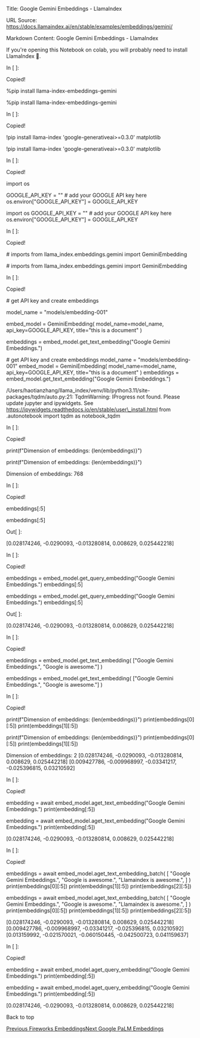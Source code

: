 Title: Google Gemini Embeddings - LlamaIndex

URL Source: https://docs.llamaindex.ai/en/stable/examples/embeddings/gemini/

Markdown Content:
Google Gemini Embeddings - LlamaIndex


If you're opening this Notebook on colab, you will probably need to install LlamaIndex 🦙.

In \[ \]:

Copied!

%pip install llama\-index\-embeddings\-gemini

%pip install llama-index-embeddings-gemini

In \[ \]:

Copied!

!pip install llama\-index 'google-generativeai>=0.3.0' matplotlib

!pip install llama-index 'google-generativeai>=0.3.0' matplotlib

In \[ \]:

Copied!

import os

GOOGLE\_API\_KEY \= ""  \# add your GOOGLE API key here
os.environ\["GOOGLE\_API\_KEY"\] \= GOOGLE\_API\_KEY

import os GOOGLE\_API\_KEY = "" # add your GOOGLE API key here os.environ\["GOOGLE\_API\_KEY"\] = GOOGLE\_API\_KEY

In \[ \]:

Copied!

\# imports
from llama\_index.embeddings.gemini import GeminiEmbedding

\# imports from llama\_index.embeddings.gemini import GeminiEmbedding

In \[ \]:

Copied!

\# get API key and create embeddings

model\_name \= "models/embedding-001"

embed\_model \= GeminiEmbedding(
    model\_name\=model\_name, api\_key\=GOOGLE\_API\_KEY, title\="this is a document"
)

embeddings \= embed\_model.get\_text\_embedding("Google Gemini Embeddings.")

\# get API key and create embeddings model\_name = "models/embedding-001" embed\_model = GeminiEmbedding( model\_name=model\_name, api\_key=GOOGLE\_API\_KEY, title="this is a document" ) embeddings = embed\_model.get\_text\_embedding("Google Gemini Embeddings.")

/Users/haotianzhang/llama\_index/venv/lib/python3.11/site-packages/tqdm/auto.py:21: TqdmWarning: IProgress not found. Please update jupyter and ipywidgets. See https://ipywidgets.readthedocs.io/en/stable/user\_install.html
  from .autonotebook import tqdm as notebook\_tqdm

In \[ \]:

Copied!

print(f"Dimension of embeddings: {len(embeddings)}")

print(f"Dimension of embeddings: {len(embeddings)}")

Dimension of embeddings: 768

In \[ \]:

Copied!

embeddings\[:5\]

embeddings\[:5\]

Out\[ \]:

\[0.028174246, -0.0290093, -0.013280814, 0.008629, 0.025442218\]

In \[ \]:

Copied!

embeddings \= embed\_model.get\_query\_embedding("Google Gemini Embeddings.")
embeddings\[:5\]

embeddings = embed\_model.get\_query\_embedding("Google Gemini Embeddings.") embeddings\[:5\]

Out\[ \]:

\[0.028174246, -0.0290093, -0.013280814, 0.008629, 0.025442218\]

In \[ \]:

Copied!

embeddings \= embed\_model.get\_text\_embedding(
    \["Google Gemini Embeddings.", "Google is awesome."\]
)

embeddings = embed\_model.get\_text\_embedding( \["Google Gemini Embeddings.", "Google is awesome."\] )

In \[ \]:

Copied!

print(f"Dimension of embeddings: {len(embeddings)}")
print(embeddings\[0\]\[:5\])
print(embeddings\[1\]\[:5\])

print(f"Dimension of embeddings: {len(embeddings)}") print(embeddings\[0\]\[:5\]) print(embeddings\[1\]\[:5\])

Dimension of embeddings: 2
\[0.028174246, -0.0290093, -0.013280814, 0.008629, 0.025442218\]
\[0.009427786, -0.009968997, -0.03341217, -0.025396815, 0.03210592\]

In \[ \]:

Copied!

embedding \= await embed\_model.aget\_text\_embedding("Google Gemini Embeddings.")
print(embedding\[:5\])

embedding = await embed\_model.aget\_text\_embedding("Google Gemini Embeddings.") print(embedding\[:5\])

\[0.028174246, -0.0290093, -0.013280814, 0.008629, 0.025442218\]

In \[ \]:

Copied!

embeddings \= await embed\_model.aget\_text\_embedding\_batch(
    \[
        "Google Gemini Embeddings.",
        "Google is awesome.",
        "Llamaindex is awesome.",
    \]
)
print(embeddings\[0\]\[:5\])
print(embeddings\[1\]\[:5\])
print(embeddings\[2\]\[:5\])

embeddings = await embed\_model.aget\_text\_embedding\_batch( \[ "Google Gemini Embeddings.", "Google is awesome.", "Llamaindex is awesome.", \] ) print(embeddings\[0\]\[:5\]) print(embeddings\[1\]\[:5\]) print(embeddings\[2\]\[:5\])

\[0.028174246, -0.0290093, -0.013280814, 0.008629, 0.025442218\]
\[0.009427786, -0.009968997, -0.03341217, -0.025396815, 0.03210592\]
\[0.013159992, -0.021570021, -0.060150445, -0.042500723, 0.041159637\]

In \[ \]:

Copied!

embedding \= await embed\_model.aget\_query\_embedding("Google Gemini Embeddings.")
print(embedding\[:5\])

embedding = await embed\_model.aget\_query\_embedding("Google Gemini Embeddings.") print(embedding\[:5\])

\[0.028174246, -0.0290093, -0.013280814, 0.008629, 0.025442218\]

Back to top

[Previous Fireworks Embeddings](https://docs.llamaindex.ai/en/stable/examples/embeddings/fireworks/)[Next Google PaLM Embeddings](https://docs.llamaindex.ai/en/stable/examples/embeddings/google_palm/)
